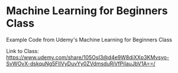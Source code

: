 # Machine Learning for Beginners Class
Example Code from Udemy's Machine Learning for Beginners Class

Link to Class:
https://www.udemy.com/share/105OsI3@d4e9W8diXXp3KMvsyo-SvWOvX-dskquNg5FlIVyDuvYy0ZVdmsduRiVfPiIauJbV1A==/
